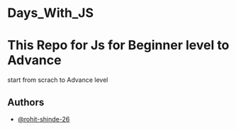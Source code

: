# Days_With_JS
# This Repo for Js for Beginner level to Advance
start from scrach to Advance level

## Authors

- [@rohit-shinde-26](https://github.com/rohit-shinde-26)


